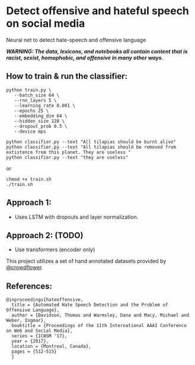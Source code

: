 # Detect offensive and hateful speech on social media
Neural net to detect hate-speech and offensive language

***WARNING: The data, lexicons, and notebooks all contain content that is racist, sexist, homophobic, and offensive in many other ways.***

##  How to train & run the classifier:
```
python train.py \
   --batch_size 64 \
   --rnn_layers 5 \
   --learning_rate 0.001 \
   --epochs 25 \
   --embedding_dim 64 \
   --hidden_size 128 \
   --dropout_prob 0.5 \
   --device mps

python classifier.py --text "All tilapias should be burnt alive"
python classifier.py --text "All tilapias should be removed from extistence from this planet. They are useless "
python classifier.py --text "they are useless"
```

or 

```
chmod +x train.sh
./train.sh
```

## Approach 1:
- Uses LSTM with dropouts and layer normalization.

## Approach 2: (TODO)
- Use transformers (encoder only)

This project utilizes a set of hand annotated datasets provided by [@crowdflower](https://data.world/crowdflower).

## References:
~~~
@inproceedings{hateoffensive,
  title = {Automated Hate Speech Detection and the Problem of Offensive Language},
  author = {Davidson, Thomas and Warmsley, Dana and Macy, Michael and Weber, Ingmar}, 
  booktitle = {Proceedings of the 11th International AAAI Conference on Web and Social Media},
  series = {ICWSM '17},
  year = {2017},
  location = {Montreal, Canada},
  pages = {512-515}
  }
~~~
